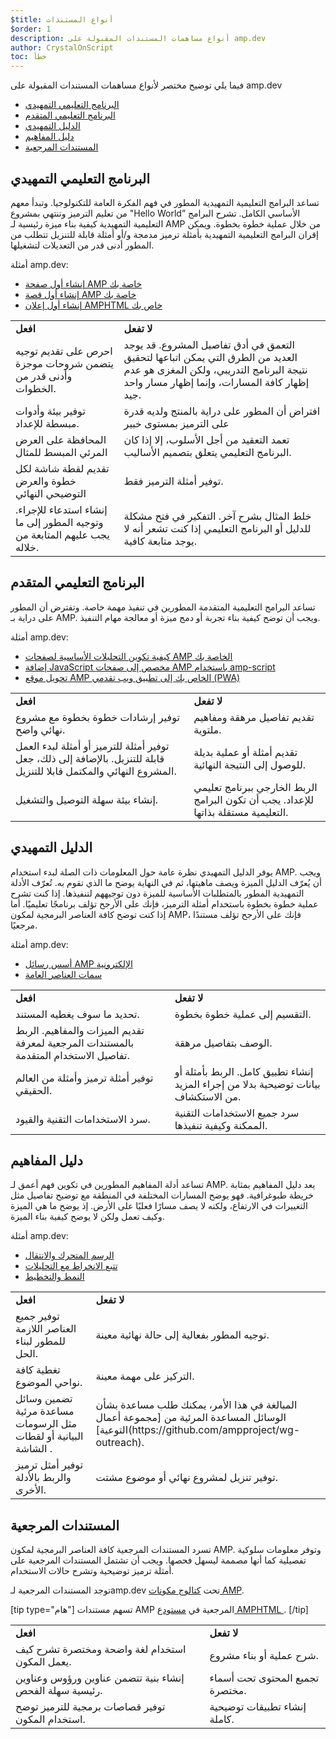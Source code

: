 ```yaml
---
$title: أنواع المستندات
$order: 1
description: أنواع مساهمات المستندات المقبولة على amp.dev
author: CrystalOnScript
toc: خطأ
---
```


فيما يلي توضيح مختصر لأنواع مساهمات المستندات المقبولة على amp.dev

- [البرنامج التعليمي التمهيدي](documentation-types.md?format=websites#introductory-tutorial)
- [البرنامج التعليمي المتقدم](documentation-types.md?format=websites#advanced-tutorial)
- [الدليل التمهيدي](documentation-types.md?format=websites#introductory-guide)
- [دليل المفاهيم](documentation-types.md?format=websites#concept-guide)
- [المستندات المرجعية](documentation-types.md?format=websites#reference-documentation)

## البرنامج التعليمي التمهيدي <a name="introductory-tutorial"></a>

تساعد البرامج التعليمية التمهيدية المطور في فهم الفكرة العامة للتكنولوجيا. وتبدأ معهم من تعليم الترميز وتنتهي بمشروع "Hello World” الأساسي الكامل. تشرح البرامج التعليمية التمهيدية كيفية بناء ميزة رئيسية لـ AMP من خلال عملية خطوة بخطوة. ويمكن إقران البرامج التعليمية التمهيدية بأمثلة ترميز مدمجة و/أو أمثلة قابلة للتنزيل تتطلب من المطور أدنى قدر من التعديلات لتشغيلها.

أمثلة amp.dev:

- [إنشاء أول صفحة AMP خاصة بك](../../../../documentation/guides-and-tutorials/start/create/index.md?format=websites)
- [إنشاء أول قصة AMP خاصة بك](../../../../documentation/guides-and-tutorials/start/visual_story/index.md?format=stories)
- [إنشاء أول إعلان AMPHTML خاص بك](../../../../documentation/guides-and-tutorials/start/create_amphtml_ad/index.md?format=ads)

<table>
  <tr>
   <td>
<strong>افعل</strong>
   </td>
   <td>
<strong>لا تفعل</strong>
   </td>
  </tr>
  <tr>
   <td>احرص على تقديم توجيه يتضمن شروحات موجزة وأدنى قدر من الخطوات.</td>
   <td>التعمق في أدق تفاصيل المشروع. قد يوجد العديد من الطرق التي يمكن اتباعها لتحقيق نتيجة البرنامج التدريبي، ولكن المغزى هو عدم إظهار كافة المسارات، وإنما إظهار مسار واحد جيد.</td>
  </tr>
  <tr>
   <td>توفير بيئة وأدوات مبسطة للإعداد.</td>
   <td>افتراض أن المطور على دراية بالمنتج ولديه قدرة على الترميز بمستوى خبير</td>
  </tr>
  <tr>
   <td>المحافظة على العرض المرئي المبسط للمثال</td>
   <td>تعمد التعقيد من أجل الأسلوب، إلا إذا كان البرنامج التعليمي يتعلق بتصميم الأساليب.</td>
  </tr>
  <tr>
   <td>تقديم لقطة شاشة لكل خطوة والعرض التوضيحي النهائي</td>
   <td>توفير أمثلة الترميز فقط.</td>
  </tr>
  <tr>
   <td>إنشاء استدعاء للإجراء. وتوجيه المطور إلى ما يجب عليهم المتابعة من خلاله.</td>
   <td>خلط المثال بشرح آخر. التفكير في فتح مشكلة للدليل أو البرنامج التعليمي إذا كنت تشعر أنه لا يوجد متابعة كافية.</td>
  </tr>
</table>

## البرنامج التعليمي المتقدم<a name="advanced-tutorial" href="documentation-types.md?format=websites#advanced-tutorial"></a>

تساعد البرامج التعليمية المتقدمة المطورين في تنفيذ مهمة خاصة. وتفترض أن المطور على دراية بـ AMP. ويجب أن توضح كيفية بناء تجربة أو دمج ميزة أو معالجة مهام التنفيذ.

أمثلة amp.dev:

- [كيفية تكوين التحليلات الأساسية لصفحات AMP الخاصة بك](../../../../documentation/guides-and-tutorials/optimize-measure/tracking-engagement.md?format=websites)
- [إضافة JavaScript مخصص إلى صفحات AMP باستخدام amp-script](../../../../documentation/guides-and-tutorials/develop/custom-javascript-tutorial.md?format=websites)
- [تحويل موقع AMP الخاص بك إلى تطبيق ويب تقدمي (PWA)](../../../../documentation/guides-and-tutorials/optimize-measure/amp_to_pwa.md?format=websites)

<table>
  <tr>
   <td>
<strong>افعل</strong>
   </td>
   <td>
<strong>لا تفعل</strong>
   </td>
  </tr>
  <tr>
   <td>توفير إرشادات خطوة بخطوة مع مشروع نهائي واضح.</td>
   <td>تقديم تفاصيل مرهقة ومفاهيم ملتوية.</td>
  </tr>
  <tr>
   <td>توفير أمثلة للترميز أو أمثلة لبدء العمل قابلة للتنزيل. بالإضافة إلى ذلك، جعل المشروع النهائي والمكتمل قابلا للتنزيل.</td>
   <td>تقديم أمثلة أو عملية بديلة للوصول إلى النتيجة النهائية.</td>
  </tr>
  <tr>
   <td>إنشاء بيئة سهلة التوصيل والتشغيل.</td>
   <td>الربط الخارجي ببرنامج تعليمي للإعداد. يجب أن تكون البرامج التعليمية مستقلة بذاتها.</td>
  </tr>
</table>

## الدليل التمهيدي <a name="introductory-guide"></a>

يوفر الدليل التمهيدي نظرة عامة حول المعلومات ذات الصلة لبدء استخدام AMP. ويجب أن يُعرّف الدليل الميزة ويصف ماهيتها، ثم في النهاية يوضح ما الذي تقوم به. تُعرّف الأدلة التمهيدية المطور بالمتطلبات الأساسية للميزة دون توجيههم لتنفيذها. إذا كنت تشرح عملية خطوة بخطوة باستخدام أمثلة الترميز، فإنك على الأرجح تؤلف برنامجًا تعليميًا. أما إذا كنت توضح كافة العناصر البرمجية لمكون AMP، فإنك على الأرجح تؤلف مستندًا مرجعيًا.

أمثلة amp.dev:

- [أسس رسائل AMP الإلكترونية](../../../../documentation/guides-and-tutorials/learn/email_fundamentals.md?format=email)
- [سمات العناصر العامة](../../../../documentation/guides-and-tutorials/learn/common_attributes.md?format=websites)

<table>
  <tr>
   <td>
<strong>افعل</strong>
   </td>
   <td>
<strong>لا تفعل</strong>
   </td>
  </tr>
  <tr>
   <td>تحديد ما سوف يغطيه المستند.</td>
   <td>التقسيم إلى عملية خطوة بخطوة.</td>
  </tr>
  <tr>
   <td>تقديم الميزات والمفاهيم. الربط بالمستندات المرجعية لمعرفة تفاصيل الاستخدام المتقدمة.</td>
   <td>الوصف بتفاصيل مرهقة.</td>
  </tr>
  <tr>
   <td>توفير أمثلة ترميز وأمثلة من العالم الحقيقي.</td>
   <td>إنشاء تطبيق كامل. الربط بأمثلة أو بيانات توضيحية بدلا من إجراء المزيد من الاستكشاف.</td>
  </tr>
  <tr>
   <td>سرد الاستخدامات التقنية والقيود.</td>
   <td>سرد جميع الاستخدامات التقنية الممكنة وكيفية تنفيذها.</td>
  </tr>
</table>

## دليل المفاهيم <a name="concept-guide"></a>

تساعد أدلة المفاهيم المطورين في تكوين فهم أعمق لـ AMP. يعد دليل المفاهيم بمثابة خريطة طبوغرافية. فهو يوضح المسارات المختلفة في المنطقة مع توضيح تفاصيل مثل التغييرات في الارتفاع، ولكنه لا يصف مسارًا فعليًا على الأرض. إذ يوضح ما هي الميزة وكيف تعمل ولكن لا يوضح كيفية بناء الميزة.

أمثلة amp.dev:

- [الرسم المتحرك والانتقال](../../../../documentation/guides-and-tutorials/develop/animations/triggering_css_animations.md?format=websites)
- [تتبع الانخراط مع التحليلات](../../../../documentation/guides-and-tutorials/optimize-measure/configure-analytics/index.md?format=websites)
- [النمط والتخطيط](../../../../documentation/guides-and-tutorials/develop/style_and_layout/index.md?format=websites)

<table>
  <tr>
   <td>
<strong>افعل</strong>
   </td>
   <td>
<strong>لا تفعل</strong>
   </td>
  </tr>
  <tr>
   <td>توفير جميع العناصر اللازمة للمطور لبناء الحل.</td>
   <td>توجيه المطور بفعالية إلى حالة نهائية معينة.</td>
  </tr>
  <tr>
   <td>تغطية كافة نواحي الموضوع.</td>
   <td>التركيز على مهمة معينة.</td>
  </tr>
  <tr>
   <td>تضمين وسائل مساعدة مرئية مثل الرسومات البيانية أو لقطات الشاشة .</td>
   <td>المبالغة في هذا الأمر، يمكنك طلب مساعدة بشأن الوسائل المساعدة المرئية من [مجموعة أعمال التوعية](https://github.com/ampproject/wg-outreach).</td>
  </tr>
  <tr>
   <td>توفير أمثل ترميز والربط بالأدلة الأخرى.</td>
   <td>توفير تنزيل لمشروع نهائي أو موضوع مشتت.</td>
  </tr>
</table>

## المستندات المرجعية <a name="reference-documentation"></a>

تسرد المستندات المرجعية كافة العناصر البرمجية لمكون AMP. وتوفر معلومات سلوكية تفصيلية كما أنها مصممة ليسهل فحصها. ويجب أن تشتمل المستندات المرجعية على أمثلة ترميز توضيحية وتشرح حالات الاستخدام.

توجد المستندات المرجعية لـamp.dev تحت [كتالوج مكونات AMP](../../../../documentation/components/index.html?format=websites).

[tip type="هام"] تسهم مستندات AMP المرجعية في [مستودع AMPHTML ](https://github.com/ampproject/amphtml). [/tip]

<table>
  <tr>
   <td>
<strong>افعل</strong>
   </td>
   <td>
<strong>لا تفعل</strong>
   </td>
  </tr>
  <tr>
   <td>استخدام لغة واضحة ومختصرة تشرح كيف يعمل المكون.</td>
   <td>شرح عملية أو بناء مشروع.</td>
  </tr>
  <tr>
   <td>إنشاء بنية تتضمن عناوين ورؤوس وعناوين رئيسية سهلة الفحص.</td>
   <td>تجميع المحتوى تحت أسماء مختصرة.</td>
  </tr>
  <tr>
   <td>توفير قصاصات برمجية للترميز توضح استخدام المكون.</td>
   <td>إنشاء تطبيقات توضيحية كاملة.</td>
  </tr>
</table>

